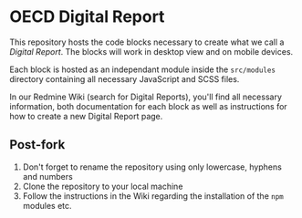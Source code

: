 # OECD Digital Report

This repository hosts the code blocks necessary to create what we call a _Digital Report_. The blocks will work in desktop view and on mobile devices.

Each block is hosted as an independant module inside the `src/modules` directory containing all necessary JavaScript and SCSS files.

In our Redmine Wiki (search for Digital Reports), you'll find all necessary information, both documentation for each block as well as instructions for how to create a new Digital Report page.

## Post-fork

1. Don't forget to rename the repository using only lowercase, hyphens and numbers
2. Clone the repository to your local machine
3. Follow the instructions in the Wiki regarding the installation of the `npm` modules etc.
